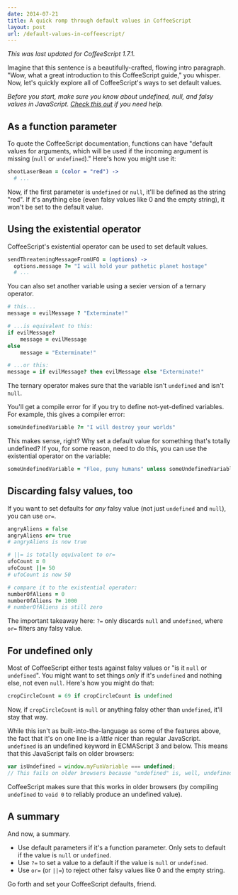```yaml
---
date: 2014-07-21
title: A quick romp through default values in CoffeeScript
layout: post
url: /default-values-in-coffeescript/
---
```


_This was last updated for CoffeeScript 1.7.1._

Imagine that this sentence is a beautifully-crafted, flowing intro paragraph. "Wow, what a great introduction to this CoffeeScript guide," you whisper. Now, let's quickly explore all of CoffeeScript's ways to set default values.

_Before you start, make sure you know about undefined, null, and falsy values in JavaScript. [Check this out](http://www.sitepoint.com/javascript-truthy-falsy/) if you need help._

## As a function parameter

To quote the CoffeeScript documentation, functions can have "default values for arguments, which will be used if the incoming argument is missing (`null` or `undefined`)." Here's how you might use it:

```coffeescript
shootLaserBeam = (color = "red") ->
  # ...
```

Now, if the first parameter is `undefined` or `null`, it'll be defined as the string "red". If it's anything else (even falsy values like 0 and the empty string), it won't be set to the default value.

## Using the existential operator

CoffeeScript's existential operator can be used to set default values.

```coffeescript
sendThreateningMessageFromUFO = (options) ->
  options.message ?= "I will hold your pathetic planet hostage"
  # ...
```

You can also set another variable using a sexier version of a ternary operator.

```coffeescript
# this...
message = evilMessage ? "Exterminate!"

# ...is equivalent to this:
if evilMessage?
    message = evilMessage
else
    message = "Exterminate!"

# ...or this:
message = if evilMessage? then evilMessage else "Exterminate!"
```

The ternary operator makes sure that the variable isn't `undefined` and isn't `null`.

You'll get a compile error for if you try to define not-yet-defined variables. For example, this gives a compiler error:

```coffeescript
someUndefinedVariable ?= "I will destroy your worlds"
```

This makes sense, right? Why set a default value for something that's totally undefined? If you, for some reason, need to do this, you can use the existential operator on the variable:

```coffeescript
someUndefinedVariable = "Flee, puny humans" unless someUndefinedVariable?
```

## Discarding falsy values, too

If you want to set defaults for _any_ falsy value (not just `undefined` and `null`), you can use `or=`.

```coffeescript
angryAliens = false
angryAliens or= true
# angryAliens is now true

# ||= is totally equivalent to or=
ufoCount = 0
ufoCount ||= 50
# ufoCount is now 50

# compare it to the existential operator:
numberOfAliens = 0
numberOfAliens ?= 1000
# numberOfAliens is still zero
```

The important takeaway here: `?=` only discards `null` and `undefined`, where `or=` filters any falsy value.

## For undefined only

Most of CoffeeScript either tests against falsy values or "is it `null` or `undefined`". You might want to set things _only_ if it's `undefined` and nothing else, not even `null`. Here's how you might do that:

```coffeescript
cropCircleCount = 69 if cropCircleCount is undefined
```

Now, if `cropCircleCount` is `null` or anything falsy other than `undefined`, it'll stay that way.

While this isn't as built-into-the-language as some of the features above, the fact that it's on one line is a _little_ nicer than regular JavaScript. `undefined` is an undefined keyword in ECMAScript 3 and below. This means that this JavaScript fails on older browsers:

```javascript
var isUndefined = window.myFunVariable === undefined;
// This fails on older browsers because "undefined" is, well, undefined.
```

CoffeeScript makes sure that this works in older browsers (by compiling `undefined` to `void 0` to reliably produce an undefined value).

## A summary

And now, a summary.

- Use default parameters if it's a function parameter. Only sets to default if the value is `null` or `undefined`.
- Use `?=` to set a value to a default if the value is `null` or `undefined`.
- Use `or=` (or `||=`) to reject other falsy values like 0 and the empty string.

Go forth and set your CoffeeScript defaults, friend.
